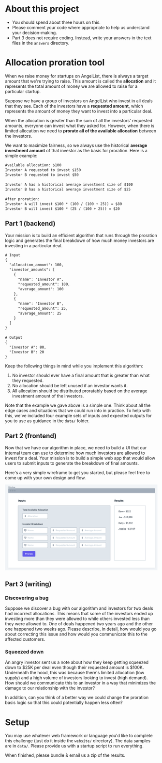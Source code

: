 # About this project

 - You should spend about three hours on this.
 - Please comment your code where appropriate to help us understand your decision-making.
 - Part 3 does not require coding. Instead, write your answers in the text files in the `answers` directory.

# Allocation proration tool

When we raise money for startups on AngelList, there is always a target amount that we're trying to 
raise. This amount is called the **allocation** and it represents the total amount of 
money we are allowed to raise for a particular startup. 

Suppose we have a group of investors on AngelList who invest in all deals that they see. Each of the
investors have a **requested amount**, which represents the amount of money they want to invest into
a particular deal.

When the allocation is greater than the sum of all the investors' requested amounts, everyone can 
invest what they asked for. However, when there is limited allocation we need to **prorate all of 
the available allocation** between the investors.

We want to maximize fairness, so we always use the historical **average investment amount** 
of that investor as the basis for proration. Here is a simple example: 

```
Available allocation: $100
Investor A requested to invest $150
Investor B requested to invest $50

Investor A has a historical average investment size of $100
Investor B has a historical average investment size of $25

After proration:
Investor A will invest $100 * (100 / (100 + 25)) = $80
Investor B will invest $100 * (25 / (100 + 25)) = $20
```

## Part 1 (backend)

Your mission is to build an efficient algorithm that runs through the proration logic and generates
the final breakdown of how much money investors are investing in a particular deal.

```
# Input
{
  "allocation_amount": 100,
  "investor_amounts": [
    {
      "name": "Investor A",
      "requested_amount": 100,
      "average_amount": 100
    },
    {
      "name": "Investor B",
      "requested_amount": 25,
      "average_amount": 25
    }
  ]
}

# Output
{
  "Investor A": 80,
  "Investor B": 20
}
```

Keep the following things in mind while you implement this algorithm:
1. No investor should ever have a final amount that is greater than what they requested.
2. No allocation should be left unused if an investor wants it.
3. All allocation should be distributed proratably based on the average investment amount of the investors.

Note that the example we gave above is a simple one. Think about all the edge cases and situations
that we could run into in practice. To help with this, we've included four example sets of inputs
and expected outputs for you to use as guidance in the `data/` folder.

## Part 2 (frontend)

Now that we have our algorithm in place, we need to build a UI that our internal team can use to 
determine how much investors are allowed to invest for a deal. Your mission is to build a simple 
web app that would allow users to submit inputs to generate the breakdown of final amounts. 

Here's a very simple wireframe to get you started, but please feel free to come up with your own
design and flow.

![Sample UI Wireframe](/Project%20Description/wireframe.png)

## Part 3 (writing)

### Discovering a bug

Suppose we discover a bug with our algorithm and investors for two deals had incorrect
allocations. This means that some of the investors ended up investing more than they were allowed to
while others invested less than they were allowed to. One of deals happened two years ago and the 
other one happened two weeks ago. Please describe, in detail, how would you go about correcting this 
issue and how would you communicate this to the affected customers.

### Squeezed down

An angry investor sent us a note about how they keep getting squeezed down to $25K per deal even
though their requested amount is $100K. Underneath the hood, this was because there's limited
allocation (low supply) and a high volume of investors looking to invest (high demand). How should 
we communicate this to an investor in a way that minimizes the damage to our relationship with 
the investor? 

In addition, can you think of a better way we could change the proration basis logic so that 
this could potentially happen less often?   

# Setup

You may use whatever web framework or language you'd like to complete this challenge (just do it 
inside the `website/` directory). The data samples are in `data/`. Please provide us with a startup
script to run everything.

When finished, please bundle & email us a zip of the results. 
